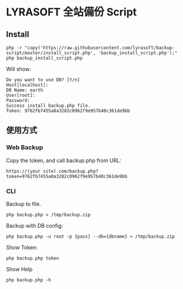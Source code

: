 # LYRASOFT 全站備份 Script

## Install

```
php -r "copy('https://raw.githubusercontent.com/lyrasoft/backup-script/master/install_script.php', 'backup_install_script.php');"
php backup_install_script.php
```

Will show:

```
Do you want to use DB? [Y/n]
Host[localhost]: 
DB Name: earth
User[root]: 
Password: 
Success install backup.php file.
Token: 9762fb7455a0a3282c0962f9e957b40c361de9bb
```

## 使用方式

### Web Backup

Copy the token, and call backup.php from URL:

```
https://(your site).com/backup.php?token=9762fb7455a0a3282c0962f9e957b40c361de9bb
```

### CLI

Backup to file.

```
php backup.php > /tmp/backup.zip
```

Backup with DB config:

```
php backup.php -u root -p {pass} --db={dbname} > /tmp/backup.zip
```

Show Token:

```
php backup.php token
```

Show Help

```
php backup.php -h
```
